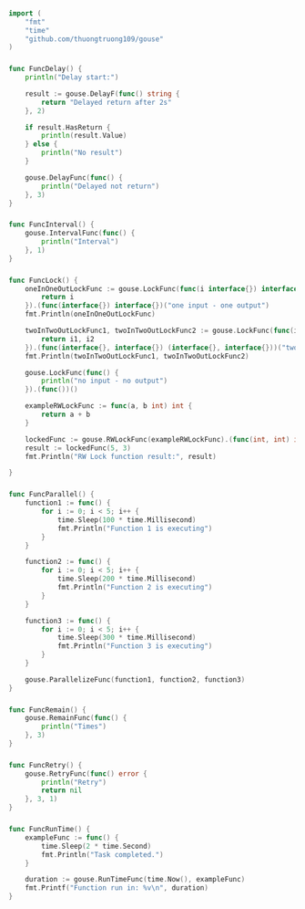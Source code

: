 
# <Badge style='font-size: 1.8rem; text-shadow: 1px 1px 2px rgba(0, 0, 0, 0.3); padding: 0.35rem 0.75rem 0.35rem 0;' type='info' text='🔖 Function' />


```go
import (
	"fmt"
	"time"
	"github.com/thuongtruong109/gouse"
)
```

### <Badge style='font-size: 1.1rem;' type='tip' text='1. func delay' />



```go
func FuncDelay() {
	println("Delay start:")

	result := gouse.DelayF(func() string {
		return "Delayed return after 2s"
	}, 2)

	if result.HasReturn {
		println(result.Value)
	} else {
		println("No result")
	}

	gouse.DelayFunc(func() {
		println("Delayed not return")
	}, 3)
}
```

### <Badge style='font-size: 1.1rem;' type='tip' text='2. func interval' />



```go
func FuncInterval() {
	gouse.IntervalFunc(func() {
		println("Interval")
	}, 1)
}
```

### <Badge style='font-size: 1.1rem;' type='tip' text='3. func lock' />



```go
func FuncLock() {
	oneInOneOutLockFunc := gouse.LockFunc(func(i interface{}) interface{} {
		return i
	}).(func(interface{}) interface{})("one input - one output")
	fmt.Println(oneInOneOutLockFunc)

	twoInTwoOutLockFunc1, twoInTwoOutLockFunc2 := gouse.LockFunc(func(i1, i2 interface{}) (interface{}, interface{}) {
		return i1, i2
	}).(func(interface{}, interface{}) (interface{}, interface{}))("two input - two output (a)", "two input - two output (b)")
	fmt.Println(twoInTwoOutLockFunc1, twoInTwoOutLockFunc2)

	gouse.LockFunc(func() {
		println("no input - no output")
	}).(func())()

	exampleRWLockFunc := func(a, b int) int {
		return a + b
	}

	lockedFunc := gouse.RWLockFunc(exampleRWLockFunc).(func(int, int) int)
	result := lockedFunc(5, 3)
	fmt.Println("RW Lock function result:", result)

}
```

### <Badge style='font-size: 1.1rem;' type='tip' text='4. func parallel' />



```go
func FuncParallel() {
	function1 := func() {
		for i := 0; i < 5; i++ {
			time.Sleep(100 * time.Millisecond)
			fmt.Println("Function 1 is executing")
		}
	}

	function2 := func() {
		for i := 0; i < 5; i++ {
			time.Sleep(200 * time.Millisecond)
			fmt.Println("Function 2 is executing")
		}
	}

	function3 := func() {
		for i := 0; i < 5; i++ {
			time.Sleep(300 * time.Millisecond)
			fmt.Println("Function 3 is executing")
		}
	}

	gouse.ParallelizeFunc(function1, function2, function3)
}
```

### <Badge style='font-size: 1.1rem;' type='tip' text='5. func remain' />



```go
func FuncRemain() {
	gouse.RemainFunc(func() {
		println("Times")
	}, 3)
}
```

### <Badge style='font-size: 1.1rem;' type='tip' text='6. func retry' />



```go
func FuncRetry() {
	gouse.RetryFunc(func() error {
		println("Retry")
		return nil
	}, 3, 1)
}
```

### <Badge style='font-size: 1.1rem;' type='tip' text='7. func run time' />



```go
func FuncRunTime() {
	exampleFunc := func() {
		time.Sleep(2 * time.Second)
		fmt.Println("Task completed.")
	}

	duration := gouse.RunTimeFunc(time.Now(), exampleFunc)
	fmt.Printf("Function run in: %v\n", duration)
}
```
